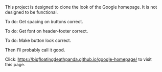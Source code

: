 This project is designed to clone the look of the Google homepage.  It is not designed to be functional.

To do: Get spacing on buttons correct.

To do: Get font on header-footer correct.

To do: Make button look correct.


Then I'll probably call it good.

Click: https://bigfloatingdeathpanda.github.io/google-homepage/ to visit this page.